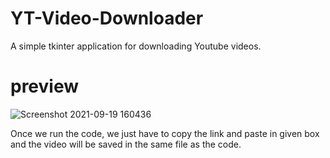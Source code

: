 # YT-Video-Downloader
A simple tkinter application for downloading Youtube videos.

# preview

![Screenshot 2021-09-19 160436](https://user-images.githubusercontent.com/79316576/133924333-e306f1a9-06ab-4b83-8fdd-b9c67ff363d6.png)


Once we run the code, we just have to copy the link and paste in given box and the video will be saved in the same file as the code. 

